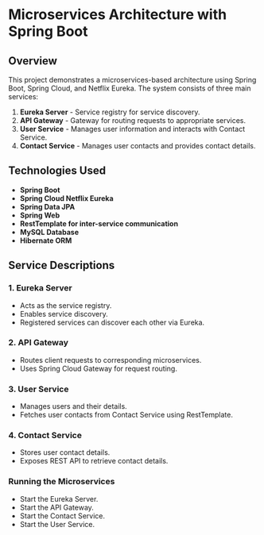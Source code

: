 # Microservices Architecture with Spring Boot

## Overview
This project demonstrates a microservices-based architecture using Spring Boot, Spring Cloud, and Netflix Eureka. The system consists of three main services:

1. **Eureka Server** - Service registry for service discovery.
2. **API Gateway** - Gateway for routing requests to appropriate services.
3. **User Service** - Manages user information and interacts with Contact Service.
4. **Contact Service** - Manages user contacts and provides contact details.

## Technologies Used
- **Spring Boot**
- **Spring Cloud Netflix Eureka**
- **Spring Data JPA**
- **Spring Web**
- **RestTemplate for inter-service communication**
- **MySQL Database**
- **Hibernate ORM**


## Service Descriptions

### 1. **Eureka Server**
- Acts as the service registry.
- Enables service discovery.
- Registered services can discover each other via Eureka.


### 2. **API Gateway**
- Routes client requests to corresponding microservices.
- Uses Spring Cloud Gateway for request routing.


### 3. **User Service**
- Manages users and their details.
- Fetches user contacts from Contact Service using RestTemplate.


### 4. **Contact Service**
- Stores user contact details.
- Exposes REST API to retrieve contact details.


### Running the Microservices
- Start the Eureka Server.
- Start the API Gateway.
- Start the Contact Service.
- Start the User Service.
